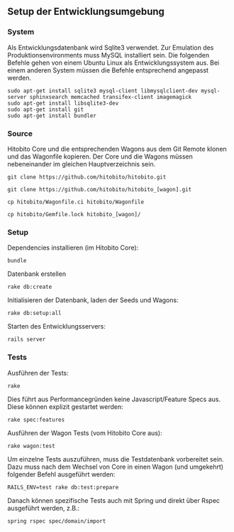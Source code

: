## Setup der Entwicklungsumgebung

### System

Als Entwicklungsdatenbank wird Sqlite3 verwendet. Zur Emulation des Produktionsenvironments muss MySQL installiert sein.
Die folgenden Befehle gehen von einem Ubuntu Linux als Entwicklungssystem aus. Bei einem anderen System müssen die Befehle entsprechend angepasst werden.

    sudo apt-get install sqlite3 mysql-client libmysqlclient-dev mysql-server sphinxsearch memcached transifex-client imagemagick
    sudo apt-get install libsqlite3-dev
    sudo apt-get install git
    sudo apt-get install bundler


### Source

Hitobito Core und die entsprechenden Wagons aus dem Git Remote klonen und das Wagonfile kopieren. Der Core und die Wagons müssen nebeneinander im gleichen Hauptverzeichnis sein.

    git clone https://github.com/hitobito/hitobito.git

    git clone https://github.com/hitobito/hitobito_[wagon].git

    cp hitobito/Wagonfile.ci hitobito/Wagonfile

    cp hitobito/Gemfile.lock hitobito_[wagon]/


### Setup

Dependencies installieren (im Hitobito Core):

    bundle

Datenbank erstellen

    rake db:create

Initialisieren der Datenbank, laden der Seeds und Wagons:

    rake db:setup:all

Starten des Entwicklungsservers:

    rails server


### Tests

Ausführen der Tests:

    rake

Dies führt aus Performancegründen keine Javascript/Feature Specs aus. Diese können explizit gestartet werden:

    rake spec:features

Ausführen der Wagon Tests (vom Hitobito Core aus):

    rake wagon:test

Um einzelne Tests auszuführen, muss die Testdatenbank vorbereitet sein. Dazu muss nach dem Wechsel von Core in einen Wagon (und umgekehrt) folgender Befehl ausgeführt werden:

    RAILS_ENV=test rake db:test:prepare

Danach können spezifische Tests auch mit Spring und direkt über Rspec ausgeführt werden, z.B.:

    spring rspec spec/domain/import
